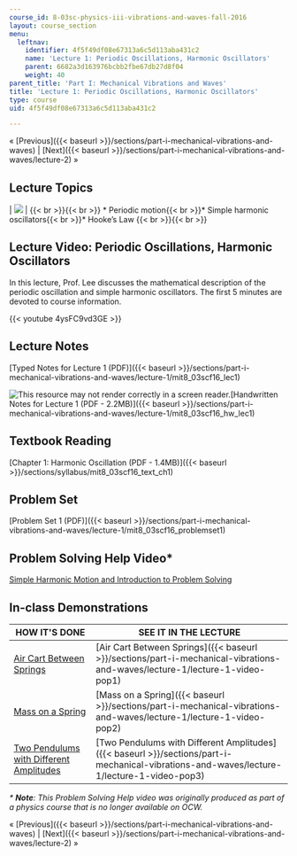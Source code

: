 ```yaml
---
course_id: 8-03sc-physics-iii-vibrations-and-waves-fall-2016
layout: course_section
menu:
  leftnav:
    identifier: 4f5f49df08e67313a6c5d113aba431c2
    name: 'Lecture 1: Periodic Oscillations, Harmonic Oscillators'
    parent: 6682a3d163976bcbb2fbe67db27d8f04
    weight: 40
parent_title: 'Part I: Mechanical Vibrations and Waves'
title: 'Lecture 1: Periodic Oscillations, Harmonic Oscillators'
type: course
uid: 4f5f49df08e67313a6c5d113aba431c2

---
```


« [Previous]({{< baseurl >}}/sections/part-i-mechanical-vibrations-and-waves) | [Next]({{< baseurl >}}/sections/part-i-mechanical-vibrations-and-waves/lecture-2) »

Lecture Topics
--------------

| ![](/coursemedia/8-03sc-physics-iii-vibrations-and-waves-fall-2016/3819fcaffb7a61a8fe18e8ee80bdfb64_L1.jpg) |  {{< br >}}{{< br >}} *   Periodic motion{{< br >}}*   Simple harmonic oscillators{{< br >}}*   Hooke’s Law {{< br >}}{{< br >}}  

Lecture Video: Periodic Oscillations, Harmonic Oscillators
----------------------------------------------------------

In this lecture, Prof. Lee discusses the mathematical description of the periodic oscillation and simple harmonic oscillators. The first 5 minutes are devoted to course information.

{{< youtube 4ysFC9vd3GE >}}

Lecture Notes
-------------

[Typed Notes for Lecture 1 (PDF)]({{< baseurl >}}/sections/part-i-mechanical-vibrations-and-waves/lecture-1/mit8_03scf16_lec1)

![This resource may not render correctly in a screen reader.](/images/inacessible.gif)[Handwritten Notes for Lecture 1 (PDF - 2.2MB)]({{< baseurl >}}/sections/part-i-mechanical-vibrations-and-waves/lecture-1/mit8_03scf16_hw_lec1)

Textbook Reading
----------------

[Chapter 1: Harmonic Oscillation (PDF - 1.4MB)]({{< baseurl >}}/sections/syllabus/mit8_03scf16_text_ch1)

Problem Set
-----------

[Problem Set 1 (PDF)]({{< baseurl >}}/sections/part-i-mechanical-vibrations-and-waves/lecture-1/mit8_03scf16_problemset1)

Problem Solving Help Video\*
----------------------------

[Simple Harmonic Motion and Introduction to Problem Solving](/courses/res-8-005-vibrations-and-waves-problem-solving-fall-2012/sections/problem-solving-videos/simple-harmonic-motion-and-introduction-to-problem-solving-1)

In-class Demonstrations
-----------------------

| HOW IT'S DONE | SEE IT IN THE LECTURE |
| --- | --- |
| [Air Cart Between Springs](http://tsgphysics.mit.edu/front/?page=demo.php&letnum=C%201&show=0) | [Air Cart Between Springs]({{< baseurl >}}/sections/part-i-mechanical-vibrations-and-waves/lecture-1/lecture-1-video-pop1) |
| [Mass on a Spring](http://tsgphysics.mit.edu/front/?page=demo.php&letnum=C%202&show=0) | [Mass on a Spring]({{< baseurl >}}/sections/part-i-mechanical-vibrations-and-waves/lecture-1/lecture-1-video-pop2) |
| [Two Pendulums with Different Amplitudes](http://tsgphysics.mit.edu/front/?page=demo.php&letnum=C%2010&show=0) | [Two Pendulums with Different Amplitudes]({{< baseurl >}}/sections/part-i-mechanical-vibrations-and-waves/lecture-1/lecture-1-video-pop3) 

_\* **Note**: This Problem Solving Help video was originally produced as part of a physics course that is no longer available on OCW._

« [Previous]({{< baseurl >}}/sections/part-i-mechanical-vibrations-and-waves) | [Next]({{< baseurl >}}/sections/part-i-mechanical-vibrations-and-waves/lecture-2) »